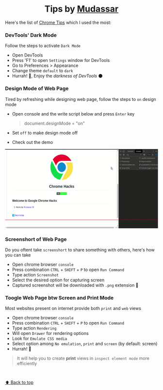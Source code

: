 
<h1 align="center"> Tips by <a href="https://github.com/mudassar045">Mudassar</a></h1>

Here's the list of [Chrome Tips](./README.md) which I used the most:

### DevTools' Dark Mode

Follow the steps to activate `Dark Mode`

- Open DevTools
- Press 'F1' to open `Settings` window for  DevTools
- Go to Preferences > Appearance
- Change theme `default` to `dark`
- Hurrah! 🥳, Enjoy the *darkness of DevTools* 🌑

### Design Mode of Web Page

Tired by refreshing while designing web page, follow the steps to `on` design mode

- Open console and the write script below and press `Enter` key

    > document.designMode = "on"

- Set `off` to make design mode off

- Check out the demo

<p align="center"><img src="media/design-mode-on.gif" alt="logo"></p>

### Screenshort of Web Page

Do you oftent take `screenshort` to share something with others, here's how you can take

- Open chrome browser `console`
- Press combination `CTRL` + `SHIFT` + `P` to open `Run Command`
- Type action `Screenshot`
- Select the desired option for capturing screen
- Captured screenshot will be downloaded with `.png` extension 🥳

### Toogle Web Page btw Screen and Print Mode

Most websites present on internet provide both `print` and `web` views

- Open chrome browser `console`
- Press combination `CTRL` + `SHIFT` + `P` to open `Run Command`
- Type action `Rendering`
- Will open `Drawer` for rendering options
- Look for `Emulate CSS media`
- Select option among `No emulation`, `print` and `screen` (by default: screen)
- Hurrah! 🥳

> It will help you to create **print** views in `inspect element mode` more efficiently

<br/>

[:arrow_up: Back to top](#-hacks-by-mudassar-)
